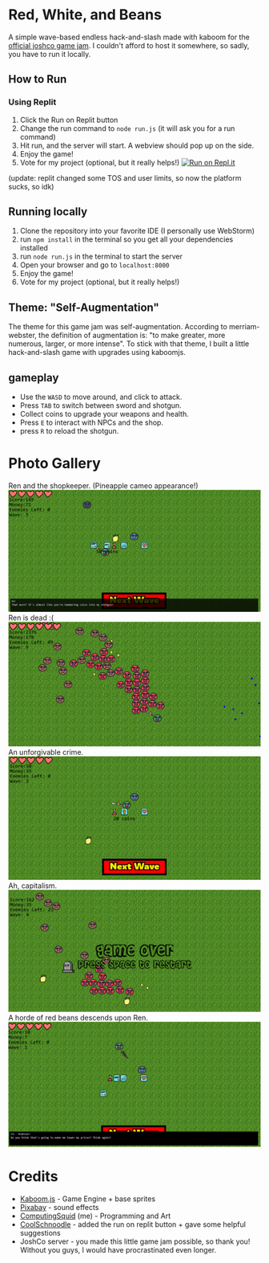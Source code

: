 # Red, White, and Beans #
A simple wave-based endless hack-and-slash made with kaboom for the [official joshco game jam](https://itch.io/jam/joshco-game-jam).
I couldn't afford to host it somewhere, so sadly, you have to run it locally. 

## How to Run ##
### Using Replit ###

1. Click the Run on Replit button
2. Change the run command to `node run.js` (it will ask you for a run command)
3. Hit run, and the server will start. A webview should pop up on the side.
4. Enjoy the game!
5. Vote for my project (optional, but it really helps!)
[![Run on Repl.it](https://repl.it/badge/github/ProbablyComputingSquid/game-jam-entry)](https://repl.it/github/ProbablyComputingSquid/game-jam-entry)

(update: replit changed some TOS and user limits, so now the platform sucks, so idk)
## Running locally ##

1. Clone the repository into your favorite IDE (I personally use WebStorm)
2. run `npm install` in the terminal so you get all your dependencies installed
3. run `node run.js` in the terminal to start the server
4. Open your browser and go to `localhost:8000`
5. Enjoy the game!
6. Vote for my project (optional, but it really helps!)


## Theme: "Self-Augmentation" ## 

The theme for this game jam was self-augmentation. According to merriam-webster, the definition of augmentation is: "to make greater, more numerous, larger, or more intense". 
To stick with that theme, I built a little hack-and-slash game with upgrades using kaboomjs. 

## gameplay ##

- Use the `WASD` to move around, and click to attack. 
- Press `TAB` to switch between sword and shotgun. 
- Collect coins to upgrade your weapons and health. 
- Press `E` to interact with NPCs and the shop.
- press `R` to reload the shotgun.

# Photo Gallery #
Ren and the shopkeeper. (Pineapple cameo appearance!)
![](https://github.com/ProbablyComputingSquid/game-jam-entry/blob/63e8d28bff9db8f676a3e7dccbc306150951695d/gallery/img.png?raw=true)
Ren is dead :(
![](https://github.com/ProbablyComputingSquid/game-jam-entry/blob/63e8d28bff9db8f676a3e7dccbc306150951695d/gallery/img_1.png?raw=true)
An unforgivable crime.
![](https://github.com/ProbablyComputingSquid/game-jam-entry/blob/63e8d28bff9db8f676a3e7dccbc306150951695d/gallery/screenshot1.png?raw=true)
Ah, capitalism.
![](https://github.com/ProbablyComputingSquid/game-jam-entry/blob/63e8d28bff9db8f676a3e7dccbc306150951695d/gallery/screenshot2.png?raw=true)
A horde of red beans descends upon Ren.
![](https://github.com/ProbablyComputingSquid/game-jam-entry/blob/63e8d28bff9db8f676a3e7dccbc306150951695d/gallery/screenshot3.png?raw=true)

# Credits #
- [Kaboom.js](https://kaboomjs.com/) - Game Engine + base sprites
- [Pixabay](https://pixabay.com) - sound effects
- [ComputingSquid](https://github.com/ProbablyComputingSquid) (me) - Programming and Art
- [CoolSchnoodle](https://github.com/CoolSchnoodle) - added the run on replit button + gave some helpful suggestions
- JoshCo server - you made this little game jam possible, so thank you! Without you guys, I would have procrastinated even longer. 
